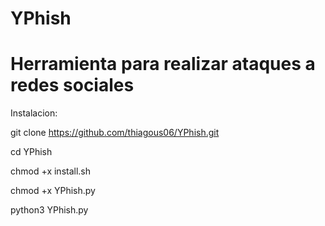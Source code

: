 # YPhish
<h1>Herramienta para realizar ataques a redes sociales</h1> 

Instalacion:

git clone https://github.com/thiagous06/YPhish.git

cd YPhish

chmod +x install.sh

chmod +x YPhish.py

python3 YPhish.py
